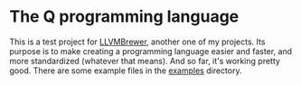 # The Q programming language

This is a test project for [LLVMBrewer](https://github.com/Scriptor25/LLVMBrewer), another one of my projects. Its
purpose is to make creating a programming language easier and faster, and more standardized (whatever that means). And
so far, it's working pretty good. There are some example files in the [examples](examples) directory.
